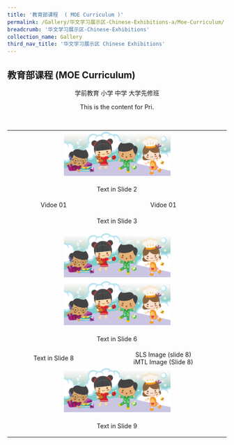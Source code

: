 ```yaml
---
title: '教育部课程  ( MOE Curriculum )'
permalink: /Gallery/华文学习展示区-Chinese-Exhibitions-a/Moe-Curriculum/
breadcrumb: '华文学习展示区-Chinese-Exhibitions'
collection_name: Gallery
third_nav_title: '华文学习展示区 Chinese Exhibitions'
---
```


##  	教育部课程  (MOE Curriculum)
<html>
<body>
<style>
div.btntop {
 position:fixed;
 float:right;
 bottom:20px;
 right:80px;
 z-index:99;
 boder:none;
 background-color:#4169e1;
 cursor:pointer;
 padding:15px;
  boder-radius:4px;
  color:white;
  font-weight:600;
}
 .tab img{
   width: 50%;
 }
  </style>
<div style="margin-top:auto;margin-bottom:auto;text-align:center;">
<div class="tab">
  <a href="#Prech"><div style="display:inline-block;" class="btnClass">学前教育</div></a>
  <a href="#Pri"><div style="display:inline-block;" class="btnClass">小学</div></a>
  <a href="#Sec"><div style="display:inline-block;" class="btnClass">中学</div></a>
  <a href="#PreU"><div style="display:inline-block;" class="btnClass">大学先修班</div></a><br/>

<div id="Pri" style="display:block;">
 <p>This is the content for Pri.</p><br/>
<table>
<tr><td colspan="2"><img src="/images/footerBanner.png"></td></tr>
<tr><td colspan="2"><p>Text in Slide 2</p></td></tr>
 <tr><td>Vidoe 01</td> <td>Vidoe 01</td></tr>
 <tr><td colspan="2"><p>Text in Slide 3</p></td></tr>
 <tr><td colspan="2"><img src="/images/footerBanner.png"></td></tr>
<tr><td colspan="2"><img src="/images/footerBanner.png"></td></tr>
 <tr><td colspan="2"><p>Text in Slide 6</p></td></tr>
 <tr><td>Text in Slide 8</td> <td>SLS Image (slide 8)<br/> iMTL Image (Slide 8)</td></tr>
 <tr><td colspan="2"><img src="/images/footerBanner.png"></td></tr>
 <tr><td colspan="2"><p>Text in Slide 9</p></td></tr>
</table>
</div>

</div>

</div>



